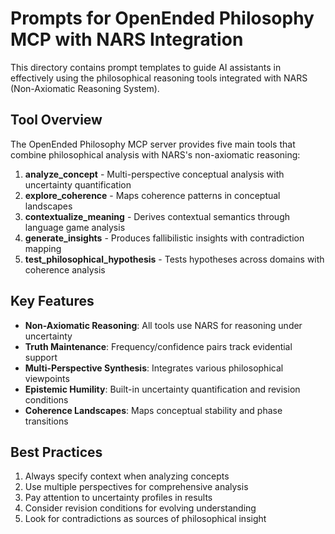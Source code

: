 # Prompts for OpenEnded Philosophy MCP with NARS Integration

This directory contains prompt templates to guide AI assistants in effectively using the philosophical reasoning tools integrated with NARS (Non-Axiomatic Reasoning System).

## Tool Overview

The OpenEnded Philosophy MCP server provides five main tools that combine philosophical analysis with NARS's non-axiomatic reasoning:

1. **analyze_concept** - Multi-perspective conceptual analysis with uncertainty quantification
2. **explore_coherence** - Maps coherence patterns in conceptual landscapes
3. **contextualize_meaning** - Derives contextual semantics through language game analysis
4. **generate_insights** - Produces fallibilistic insights with contradiction mapping
5. **test_philosophical_hypothesis** - Tests hypotheses across domains with coherence analysis

## Key Features

- **Non-Axiomatic Reasoning**: All tools use NARS for reasoning under uncertainty
- **Truth Maintenance**: Frequency/confidence pairs track evidential support
- **Multi-Perspective Synthesis**: Integrates various philosophical viewpoints
- **Epistemic Humility**: Built-in uncertainty quantification and revision conditions
- **Coherence Landscapes**: Maps conceptual stability and phase transitions

## Best Practices

1. Always specify context when analyzing concepts
2. Use multiple perspectives for comprehensive analysis
3. Pay attention to uncertainty profiles in results
4. Consider revision conditions for evolving understanding
5. Look for contradictions as sources of philosophical insight
